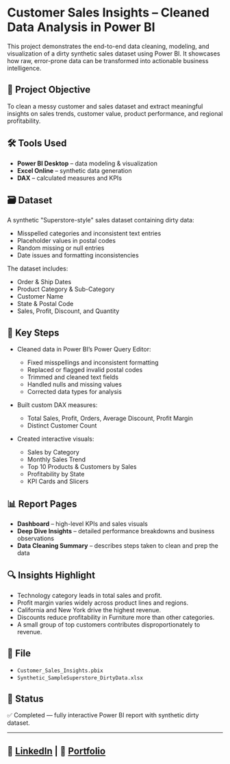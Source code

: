 # Customer Sales Insights – Cleaned Data Analysis in Power BI

This project demonstrates the end-to-end data cleaning, modeling, and visualization of a dirty synthetic sales dataset using Power BI. It showcases how raw, error-prone data can be transformed into actionable business intelligence.

## 🧹 Project Objective

To clean a messy customer and sales dataset and extract meaningful insights on sales trends, customer value, product performance, and regional profitability.

## 🛠 Tools Used

- **Power BI Desktop** – data modeling & visualization
- **Excel Online** – synthetic data generation
- **DAX** – calculated measures and KPIs

## 🗃️ Dataset

A synthetic "Superstore-style" sales dataset containing dirty data:
- Misspelled categories and inconsistent text entries
- Placeholder values in postal codes
- Random missing or null entries
- Date issues and formatting inconsistencies

The dataset includes:
- Order & Ship Dates
- Product Category & Sub-Category
- Customer Name
- State & Postal Code
- Sales, Profit, Discount, and Quantity

## 🔧 Key Steps

- Cleaned data in Power BI’s Power Query Editor:
  - Fixed misspellings and inconsistent formatting
  - Replaced or flagged invalid postal codes
  - Trimmed and cleaned text fields
  - Handled nulls and missing values
  - Corrected data types for analysis

- Built custom DAX measures:
  - Total Sales, Profit, Orders, Average Discount, Profit Margin
  - Distinct Customer Count

- Created interactive visuals:
  - Sales by Category
  - Monthly Sales Trend
  - Top 10 Products & Customers by Sales
  - Profitability by State
  - KPI Cards and Slicers

## 📊 Report Pages

- **Dashboard** – high-level KPIs and sales visuals
- **Deep Dive Insights** – detailed performance breakdowns and business observations
- **Data Cleaning Summary** – describes steps taken to clean and prep the data

## 🔍 Insights Highlight

- Technology category leads in total sales and profit.
- Profit margin varies widely across product lines and regions.
- California and New York drive the highest revenue.
- Discounts reduce profitability in Furniture more than other categories.
- A small group of top customers contributes disproportionately to revenue.

## 📁 File

- `Customer_Sales_Insights.pbix`
- `Synthetic_SampleSuperstore_DirtyData.xlsx`

## 📌 Status

✅ Completed — fully interactive Power BI report with synthetic dirty dataset.

---
📎 [LinkedIn](https://www.linkedin.com/in/morgan-johnson-8218b2177/) | 📂 [Portfolio](https://data-analysis-by-morgan.super.site/)
---
